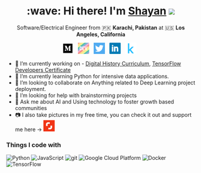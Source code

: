 <!--
**ShayanRiyaz/ShayanRiyaz** is a ✨ _special_ ✨ repository because its `README.md` (this file) appears on your GitHub profile.

Here are some ideas to get you started:
-->

<h1 align='center'> :wave: Hi there! I'm <a href="https://shayanriyaz.github.io"> Shayan</a> <img src="https://emojis.slackmojis.com/emojis/images/1531849430/4246/blob-sunglasses.gif?1531849430" width="30"/> </h1>

<p align='center'>
  Software/Electrical Engineer from 🇵🇰 <b> Karachi, Pakistan</b> at 🇺🇸 <b> Los Angeles, California</b>
</p>

<p align='center'>
  <a href="https://medium.com/@shayanriyaz"><img height="30" src="https://raw.githubusercontent.com/ShayanRiyaz/ShayanRiyaz/master/icons/medium.png"></a>&nbsp;&nbsp;
  <a href="https://dev.to/shayanriyaz"><img height="30" src="https://raw.githubusercontent.com/ShayanRiyaz/ShayanRiyaz/master/icons/dev.png"></a>&nbsp;&nbsp;
  <a href="https://twitter.com/shayanriyaz"><img height="30" src="https://raw.githubusercontent.com/ShayanRiyaz/ShayanRiyaz/master/icons/twitter.png"></a>&nbsp;&nbsp;
  <a href="https://www.linkedin.com/in/shayan-riyaz/"><img height="30" src="https://raw.githubusercontent.com/ShayanRiyaz/ShayanRiyaz/master/icons/linkedin.png"></a>&nbsp;&nbsp;
  <a href="https://www.kaggle.com/shayanriyaz"><img height="30" src="https://raw.githubusercontent.com/ShayanRiyaz/ShayanRiyaz/master/icons/kaggle.png"></a>&nbsp;&nbsp;
</p>

- 🔭 I’m currently working on - [Digital History Curriculum](https://github.com/bitprj/DigitalHistory), [TensorFlow Developers Certificate](https://www.notion.so/shayanriyaz/TensorFlow-Developer-Certificate-56afe3ca88df4288aa789bade4c4e75e)
- 🌱 I’m currently learning Python for intensive data applications.
- 👯 I’m looking to collaborate on Anything related to Deep Learning project deployment.
- 🤔 I’m looking for help with brainstorming projects
- 💬 Ask me about AI and Using technology to foster growth based communities
- 📷 I also take pictures in my free time, you can check it out and support me here ->  <a href="https://www.shutterstock.com/g/shayanriyaz"><img height="30" src="https://raw.githubusercontent.com/ShayanRiyaz/ShayanRiyaz/master/icons/shutterstock.png"></a>&nbsp;&nbsp;

<h3>Things I code with</h3>
<p>
  <img alt="Python" src="https://img.shields.io/badge/-Python-blue?style=flat-square&logo=python&logoColor=white" />
  <img alt="JavaScript" src="http://img.shields.io/badge/-JavaScript-CCCC00?style=flat-square&logo=JavaScript&logoColor=white" />
  <img alt="git" src="https://img.shields.io/badge/-Git-F05032?style=flat-square&logo=git&logoColor=white" />
  <img alt="Google Cloud Platform" src="https://img.shields.io/badge/-Google_Cloud_Platform-1a73e8?style=flat-square&logo=google-cloud&logoColor=white" />
  <img alt="Docker" src="https://img.shields.io/badge/-Docker-46a2f1?style=flat-square&logo=docker&logoColor=white" />
  <img alt="TensorFlow" src="http://img.shields.io/badge/-TensorFlow-D5D2CE?style=flat-square&logo=TensorFlow#&logoColor=white" />

</p>
